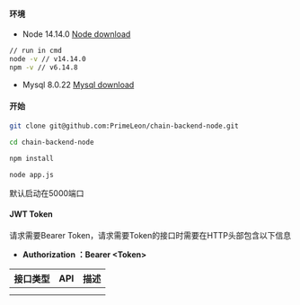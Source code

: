 #### 环境

* Node 14.14.0 [Node download](http://nodejs.cn/download/)

```bash
// run in cmd
node -v // v14.14.0
npm -v // v6.14.8
```

* Mysql 8.0.22 [Mysql download](https://dev.mysql.com/downloads/installer/)

#### 开始

```bash
git clone git@github.com:PrimeLeon/chain-backend-node.git

cd chain-backend-node

npm install

node app.js
```

默认启动在5000端口

#### JWT Token

请求需要Bearer Token，请求需要Token的接口时需要在HTTP头部包含以下信息

* **Authorization ：Bearer \<Token\>**

| 接口类型 | API | 描述 |
| :----: | ------ | ------ |
|          |      |      |
|          |      |      |
